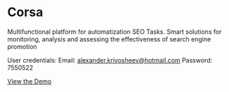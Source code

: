 <h1> Corsa </h1>
  
<p> Multifunctional platform for automatization SEO Tasks. Smart solutions for monitoring, analysis and assessing the effectiveness of search engine promotion <p>

User credentials:
Email: alexander.krivosheev@hotmail.com
Password: 7550522

<p><a href="http://corsaproject.ru" rel="nofollow">View the Demo</a></p>
